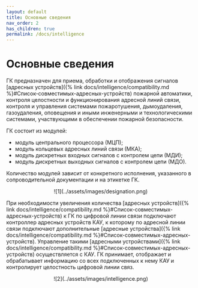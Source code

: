 ```yaml
---
layout: default
title: Основные сведения
nav_order: 2
has_children: true
permalink: /docs/intelligence
---
```


# Основные сведения

ГК предназначен для приема, обработки и отображения сигналов [адресных устройств]({% link docs/intelligence/compatibility.md %}#Список-совместимых-адресных-устройств) пожарной автоматики, контроля целостности и функционирования адресной линий связи, контроля и управления системами пожаротушения, дымоудаления, газоудаления, оповещения и иными инженерными и технологическими системами, участвующими в обеспечении пожарной безопасности.

ГК состоит из модулей:
- модуль центрального процессора (МЦП);
- модуль кольцевых адресных линий связи (МКА);
- модуль дискретных входных сигналов с контролем цепи (МДИ);
- модуль дискретных выходных сигналов с контролем цепи (МДО).

Количество модулей зависит от конкретного исполнения, указанного в сопроводительной документации и на этикетке ГК.

<p align="center">
![1](../assets/images/designation.png)
</p>

При необходимости увеличения количества [адресных устройств]({% link docs/intelligence/compatibility.md %}#Список-совместимых-адресных-устройств) к ГК по цифровой линии связи подключают контроллер адресных устройств КАУ, к которому по адресной линии связи подключают дополнительные [адресные устройства]({% link docs/intelligence/compatibility.md %}#Список-совместимых-адресных-устройств). Управление такими [адресными устройствами]({% link docs/intelligence/compatibility.md %}#Список-совместимых-адресных-устройств) осуществляется с КАУ. ГК принимает, отображает и обрабатывает информацию со всех подключенных к нему КАУ и контролирует целостность цифровой линии связ.

<p align="center">
![2](../assets/images/intelligence.png)
</p>

